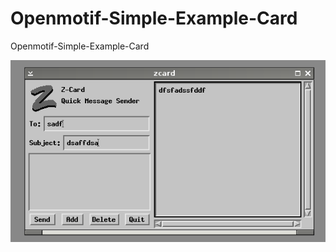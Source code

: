 # Openmotif-Simple-Example-Card
Openmotif-Simple-Example-Card

![zcard](https://raw.githubusercontent.com/spartrekus/Openmotif-Simple-Example-Card/master/zcard.png)

